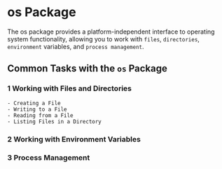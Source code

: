 # os Package

The os package provides a platform-independent interface to operating system functionality, allowing you to work with `files`, `directories`, `environment` variables, and `process management`.

## Common Tasks with the `os` Package

### 1 Working with Files and Directories

    - Creating a File
    - Writing to a File
    - Reading from a File
    - Listing Files in a Directory

### 2 Working with Environment Variables

### 3 Process Management
